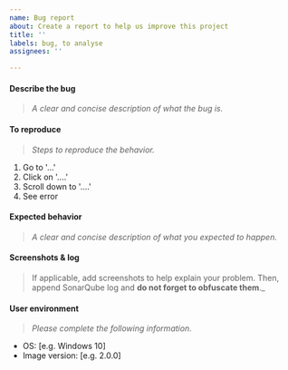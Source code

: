 ```yaml
---
name: Bug report
about: Create a report to help us improve this project
title: ''
labels: bug, to analyse
assignees: ''

---
```


#### Describe the bug
> _A clear and concise description of what the bug is._

#### To reproduce
> _Steps to reproduce the behavior._
1. Go to '...'
2. Click on '....'
3. Scroll down to '....'
4. See error

#### Expected behavior
> _A clear and concise description of what you expected to happen._

#### Screenshots & log
> If applicable, add screenshots to help explain your problem. Then, append SonarQube log and **do not forget to obfuscate them**._

#### User environment 
> _Please complete the following information._
 - OS: [e.g. Windows 10]
 - Image version: [e.g. 2.0.0]
